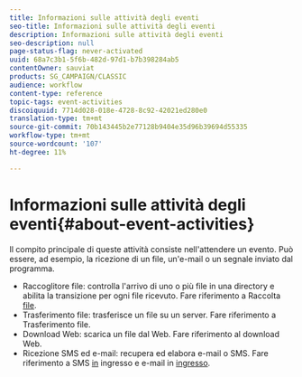 ```yaml
---
title: Informazioni sulle attività degli eventi
seo-title: Informazioni sulle attività degli eventi
description: Informazioni sulle attività degli eventi
seo-description: null
page-status-flag: never-activated
uuid: 68a7c3b1-5f6b-482d-97d1-b7b398284ab5
contentOwner: sauviat
products: SG_CAMPAIGN/CLASSIC
audience: workflow
content-type: reference
topic-tags: event-activities
discoiquuid: 7714d028-018e-4728-8c92-42021ed280e0
translation-type: tm+mt
source-git-commit: 70b143445b2e77128b9404e35d96b39694d55335
workflow-type: tm+mt
source-wordcount: '107'
ht-degree: 11%

---
```



# Informazioni sulle attività degli eventi{#about-event-activities}

Il compito principale di queste attività consiste nell&#39;attendere un evento. Può essere, ad esempio, la ricezione di un file, un&#39;e-mail o un segnale inviato dal programma.

* Raccoglitore file: controlla l&#39;arrivo di uno o più file in una directory e abilita la transizione per ogni file ricevuto. Fare riferimento a Raccolta [file](../../workflow/using/file-collector.md).
* Trasferimento file: trasferisce un file su un server. Fare riferimento a Trasferimento [](../../workflow/using/file-transfer.md)file.
* Download Web: scarica un file dal Web. Fare riferimento al download [](../../workflow/using/web-download.md)Web.
* Ricezione SMS ed e-mail: recupera ed elabora e-mail o SMS. Fare riferimento a SMS [in](../../workflow/using/inbound-sms.md) ingresso e e-mail in [ingresso](../../workflow/using/inbound-emails.md).

